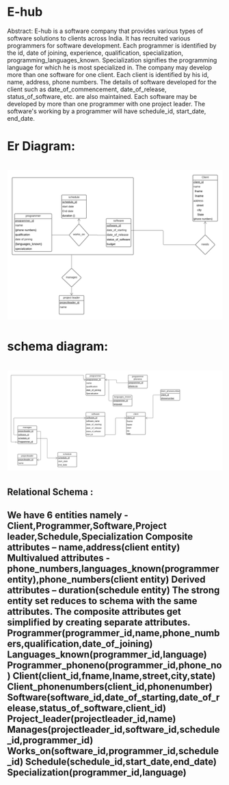 # E-hub
Abstract:
E-hub is a software company that provides various types of software solutions to clients across India. It has recruited various programmers
for software development. Each programmer is identified by the id, date of joining, experience, qualification, specialization,
programming_languages_known. Specialization signifies the programming language for which he is most specialized in. The company
may develop more than one software for one client. Each client is identified by his id, name, address, phone numbers. The details of
software developed for the client such as date_of_commencement, date_of_release, status_of_software, etc. are also maintained. Each
software may be developed by more than one programmer with one project leader. The software's working by a programmer will have
schedule_id, start_date, end_date.
<h1>Er Diagram:<h1> 
  
![alttext](https://github.com/tanguduraviteja/E-hub/blob/main/Erdiagram.png)
 
<h1> schema diagram: <h1>
 
![alttext](https://github.com/tanguduraviteja/E-hub/blob/main/Schema%20diagram.png)

<h2> Relational Schema : <h2>
<p> We have 6 entities namely - Client,Programmer,Software,Project leader,Schedule,Specialization
Composite attributes – name,address(client entity)
Multivalued attributes -phone_numbers,languages_known(programmer entity),phone_numbers(client entity)
Derived attributes – duration(schedule entity)
The strong entity set reduces to schema with the same attributes. The composite attributes get simplified by
creating separate attributes.
Programmer(programmer_id,name,phone_numbers,qualification,date_of_joining)
Languages_known(programmer_id,language)
Programmer_phoneno(programmer_id,phone_no)
Client(client_id,fname,lname,street,city,state)
Client_phonenumbers(client_id,phonenumber)
Software(software_id,date_of_starting,date_of_release,status_of_software,client_id)
Project_leader(projectleader_id,name)
Manages(projectleader_id,software_id,schedule_id,programmer_id)
Works_on(software_id,programmer_id,schedule_id)
Schedule(schedule_id,start_date,end_date)
Specialization(programmer_id,language) <p>

